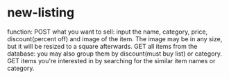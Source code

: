 # new-listing

function:
POST what you want to sell: input the name, category, price, discount(percent off) and image of the item. The image may be in any size, but it will be resized to a square afterwards.
GET all items from the database: you may also group them by discount(must buy list) or category.
GET items you're interested in by searching for the similar item names or category.
